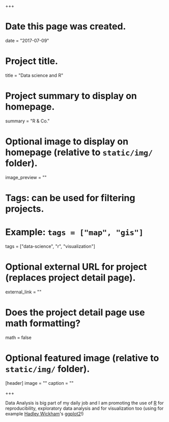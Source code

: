 +++
# Date this page was created.
date = "2017-07-09"

# Project title.
title = "Data science and R"

# Project summary to display on homepage.
summary = "R & Co."

# Optional image to display on homepage (relative to `static/img/` folder).
image_preview = ""

# Tags: can be used for filtering projects.
# Example: `tags = ["map", "gis"]`
tags = ["data-science", "r", "visualization"]

# Optional external URL for project (replaces project detail page).
external_link = ""

# Does the project detail page use math formatting?
math = false

# Optional featured image (relative to `static/img/` folder).
[header]
image = ""
caption = ""

+++


Data Analysis is big part of my daily job and I am promoting the use
of [R][r] for reproducibility, exploratory data analysis and for visualization
too (using for example [Hadley Wickham][hadley]'s [ggplot2][ggplot2]!)


[ggplot2]: <http://ggplot2.org/> "ggplot2"
[hadley]: <http://hadley.nz/> "Hadley Wickham's Home Page"

[tfa]: <http://www.thefunctionalart.com/> "The Functional Art"
[tufte]: <https://www.edwardtufte.com/tufte/index> "Edward Tufte's Home Page"
[kirk]: <http://www.visualisingdata.com/> "Andy Kirk's Home Page"
[few]: <https://www.perceptualedge.com/> "Stephen Few's Home Page"
[bertini]: <http://enrico.bertini.io/> "Enrico Bertini's Home Page"
[r]: <https://www.r-project.org/> "The R Project for Statistical Computing"
[egithub]: <https://github.com/espinielli> "Enrico's Github"
[etwitter]: <https://twitter.com/espinielli> "Enrico's Twitter"
